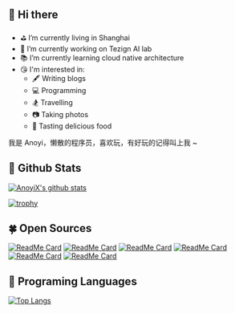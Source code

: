 
## 👋 Hi there 

- ⛳️ I’m currently living in Shanghai
- 🔭 I’m currently working on Tezign AI lab
- 📚 I’m currently learning cloud native architecture
- 😘 I'm interested in:
  - 🖋 Writing blogs
  - 💻 Programming
  - 🏂 Travelling
  - 📷 Taking photos
  - 🍭 Tasting delicious food

我是 Anoyi，懒散的程序员，喜欢玩，有好玩的记得叫上我 ~

## 🌱 Github Stats

[![AnoyiX's github stats](https://github-readme-stats.vercel.app/api?username=AnoyiX&count_private=true&show_icons=true&theme=radical&show_owner=true)](https://github.com/AnoyiX)

[![trophy](https://github-profile-trophy.vercel.app/?username=AnoyiX&theme=radical&row=1)](https://github.com/ryo-ma/github-profile-trophy)

## 🍀 Open Sources

[![ReadMe Card](https://github-readme-stats.vercel.app/api/pin/?username=AnoyiX&repo=anoyi&theme=radical)](https://github.com/AnoyiX/anoyi)
[![ReadMe Card](https://github-readme-stats.vercel.app/api/pin/?username=tezignlab&repo=fastlab&theme=radical)](https://github.com/tezignlab/fastlab)
[![ReadMe Card](https://github-readme-stats.vercel.app/api/pin/?username=AnoyiX&repo=KubernetesWebTTY&theme=radical)](https://github.com/AnoyiX/KubernetesWebTTY)
[![ReadMe Card](https://github-readme-stats.vercel.app/api/pin/?username=AnoyiX&repo=grpc-spring-boot-starter&theme=radical)](https://github.com/AnoyiX/grpc-spring-boot-starter)
[![ReadMe Card](https://github-readme-stats.vercel.app/api/pin/?username=AnoyiX&repo=spring-security-demos&theme=radical)](https://github.com/AnoyiX/spring-security-demos)
[![ReadMe Card](https://github-readme-stats.vercel.app/api/pin/?username=AnoyiX&repo=grpc-python&theme=radical)](https://github.com/AnoyiX/grpc-python)

## 🌿 Programing Languages

[![Top Langs](https://github-readme-stats.vercel.app/api/top-langs/?username=AnoyiX&theme=radical)](https://github.com/anuraghazra/github-readme-stats)

